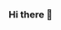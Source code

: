 ### Hi there 👋

<!--
**joannaWebDev/joannaWebDev** is a ✨ _special_ ✨ repository because its `README.md` (this file) appears on your GitHub profile.

Here are some ideas to get you started:

I'm Joanna

- 🔭 I’m currently working on ...
- 🌱 I’m currently learning JavaScript, React.
- 👯 I’m looking to collaborate on ...
- 🤔 I’m looking for help with ...
- 💬 Ask me about ...
- 📫 How to reach me: ...
- 😄 Pronouns: ...
- ⚡ Fun fact: ...
-->
